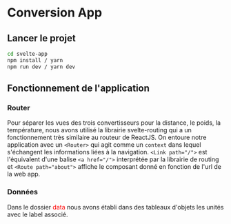 # Conversion App

## Lancer le projet

```bash
cd svelte-app
npm install / yarn
npm run dev / yarn dev
```

## Fonctionnement de l'application

### Router

Pour séparer les vues des trois convertisseurs pour la distance, le poids, la température, nous avons utilisé la librairie svelte-routing qui a un fonctionnement très similaire au routeur de ReactJS.
On entoure notre application avec un `<Router>` qui agit comme un `context` dans lequel s'échangent les informations liées à la navigation. `<Link path="/">` est l'équivalent d'une balise `<a href="/">` interprétée par la librairie de routing et `<Route path="about">` affiche le composant donné en fonction de l'url de la web app.

### Données

Dans le dossier <span style="color:red">data</span> nous avons établi dans des tableaux d'objets les unités avec le label associé.
